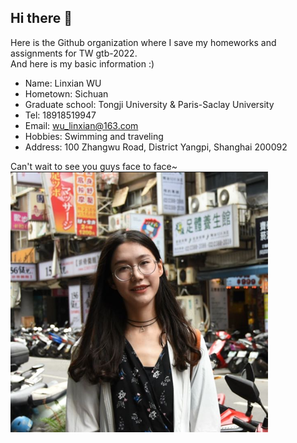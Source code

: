 ## Hi there 👋

Here is the Github organization where I save my homeworks and assignments for TW gtb-2022.  
And here is my basic information :)
- Name: Linxian WU
- Hometown: Sichuan
- Graduate school: Tongji University & Paris-Saclay University
- Tel: 18918519947
- Email: wu_linxian@163.com
- Hobbies: Swimming and traveling
- Address: 100 Zhangwu Road, District Yangpi, Shanghai 200092

Can't wait to see you guys face to face~  
![profile](/profile-small.png)
